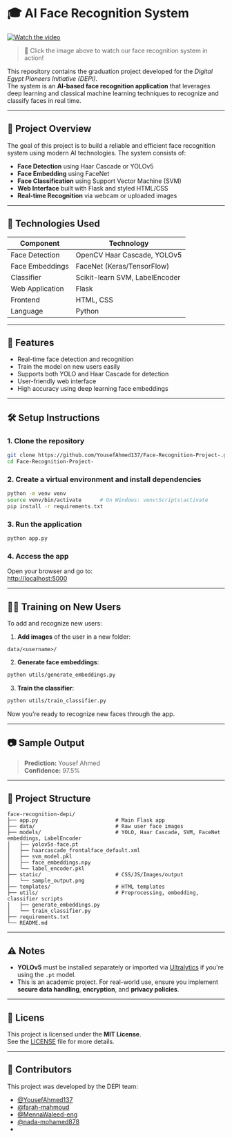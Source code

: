 # 🎓 AI Face Recognition System

[![Watch the video](https://img.youtube.com/vi/mFkWZtsga0Q/0.jpg)](https://www.youtube.com/watch?v=mFkWZtsga0Q)

> 🎥 Click the image above to watch our face recognition system in action!

This repository contains the graduation project developed for the *Digital Egypt Pioneers Initiative (DEPI)*.  
The system is an **AI-based face recognition application** that leverages deep learning and classical machine learning techniques to recognize and classify faces in real time.

---

## 📌 Project Overview

The goal of this project is to build a reliable and efficient face recognition system using modern AI technologies. The system consists of:

- **Face Detection** using Haar Cascade or YOLOv5  
- **Face Embedding** using FaceNet  
- **Face Classification** using Support Vector Machine (SVM)  
- **Web Interface** built with Flask and styled HTML/CSS  
- **Real-time Recognition** via webcam or uploaded images  

---

## 🧠 Technologies Used

| Component        | Technology                         |
|------------------|------------------------------------|
| Face Detection   | OpenCV Haar Cascade, YOLOv5        |
| Face Embeddings  | FaceNet (Keras/TensorFlow)         |
| Classifier       | Scikit-learn SVM, LabelEncoder     |
| Web Application  | Flask                              |
| Frontend         | HTML, CSS                          |
| Language         | Python                             |

---

## 🚀 Features

- Real-time face detection and recognition
- Train the model on new users easily
- Supports both YOLO and Haar Cascade for detection
- User-friendly web interface
- High accuracy using deep learning face embeddings

---

## 🛠 Setup Instructions

### 1. Clone the repository

```bash
git clone https://github.com/YousefAhmed137/Face-Recognition-Project-.git
cd Face-Recognition-Project-
```

### 2. Create a virtual environment and install dependencies

```bash
python -m venv venv
source venv/bin/activate      # On Windows: venv\Scripts\activate
pip install -r requirements.txt
```

### 3. Run the application

```bash
python app.py
```

### 4. Access the app

Open your browser and go to:  
[http://localhost:5000](http://localhost:5000)

---

## 🧑‍💻 Training on New Users

To add and recognize new users:

1. **Add images** of the user in a new folder:

```
data/<username>/
```

2. **Generate face embeddings**:

```bash
python utils/generate_embeddings.py
```

3. **Train the classifier**:

```bash
python utils/train_classifier.py
```

Now you’re ready to recognize new faces through the app.

---

## 📷 Sample Output

> **Prediction:** Yousef Ahmed  
> **Confidence:** 97.5%

---

## 📂 Project Structure

```
face-recognition-depi/
├── app.py                         # Main Flask app
├── data/                          # Raw user face images
├── models/                        # YOLO, Haar Cascade, SVM, FaceNet embeddings, LabelEncoder
│   ├── yolov5s-face.pt
│   ├── haarcascade_frontalface_default.xml
│   ├── svm_model.pkl
│   ├── face_embeddings.npy
│   └── label_encoder.pkl
├── static/                        # CSS/JS/Images/output
│   └── sample_output.png
├── templates/                     # HTML templates
├── utils/                         # Preprocessing, embedding, classifier scripts
│   ├── generate_embeddings.py
│   └── train_classifier.py
├── requirements.txt
└── README.md
```

---

## ⚠️ Notes

- **YOLOv5** must be installed separately or imported via [Ultralytics](https://github.com/ultralytics/yolov5) if you're using the `.pt` model.
- This is an academic project. For real-world use, ensure you implement **secure data handling**, **encryption**, and **privacy policies**.

---

## 📝 Licens
This project is licensed under the **MIT License**.  
See the [LICENSE](LICENSE) file for more details.

---

## 🙌 Contributors

This project was developed by the DEPI team:

- [@YousefAhmed137](https://github.com/YousefAhmed137)  
- [@farah-mahmoud](https://github.com/farah-mahmoud)
- [@MennaWaleed-eng](https://github.com/MennaWaleed-eng)
- [@nada-mohamed878](https://github.com/nada-mohamed878)
- 


